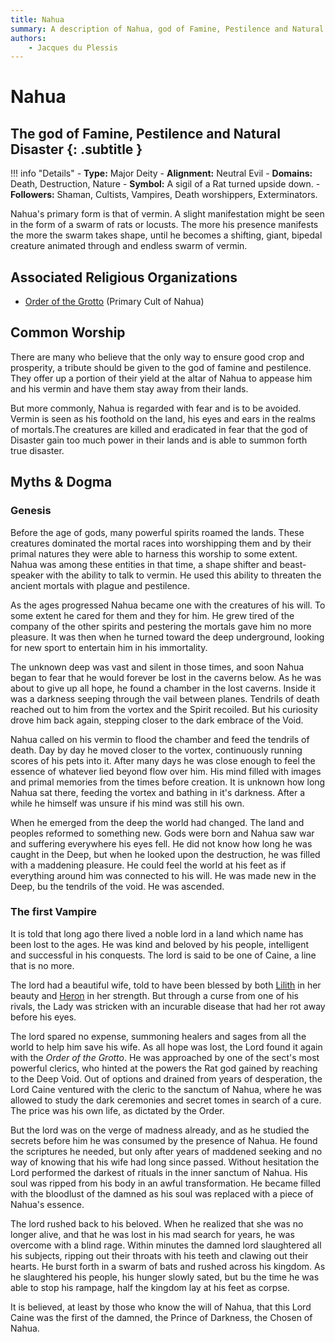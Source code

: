 ```yaml
---
title: Nahua
summary: A description of Nahua, god of Famine, Pestilence and Natural Disaster.
authors:
    - Jacques du Plessis
---
```

# Nahua
## The god of Famine, Pestilence and Natural Disaster {: .subtitle }

!!! info "Details"
    - **Type:** Major Deity
    - **Alignment:** Neutral Evil
    - **Domains:** Death, Destruction, Nature
    - **Symbol:** A sigil of a Rat turned upside down.
    - **Followers:** Shaman, Cultists, Vampires, Death worshippers, Exterminators.

Nahua's primary form is that of vermin.  A slight manifestation might be seen in the form of a swarm of rats or locusts. The more his presence manifests the more the swarm takes shape, until he becomes a shifting, giant, bipedal creature animated through and endless swarm of vermin. 

## Associated Religious Organizations
* [Order of the Grotto](../../organizations/order_of_the_grotto) (Primary Cult of Nahua)

## Common Worship
There are many who believe that the only way to ensure good crop and prosperity, a tribute should be given to the god of famine and pestilence.  They offer up a portion of their yield at the altar of Nahua to appease him and his vermin and have them stay away from their lands.

But more commonly, Nahua is regarded with fear and is to be avoided.  Vermin is seen as his foothold on the land, his eyes and ears in the realms of mortals.The creatures are killed and eradicated in fear that the god of Disaster gain too much power in their lands and is able to summon forth true disaster.

## Myths & Dogma
### Genesis
Before the age of gods, many powerful spirits roamed the lands.  These creatures dominated the mortal races into worshipping them and by their primal natures they were able to harness this worship to some extent. Nahua was among these entities in that time, a shape shifter and beast-speaker with the ability to talk to vermin.  He used this ability to threaten the ancient mortals with plague and pestilence.

As the ages progressed Nahua became one with the creatures of his will. To some extent he cared for them and they for him.  He grew tired of the company of the other spirits and pestering the mortals gave him no more pleasure.  It was then when he turned toward the deep underground, looking for new sport to entertain him in his immortality.

The unknown deep was vast and silent in those times, and soon Nahua began to fear that he would forever be lost in the caverns below.  As he was about to give up all hope, he found a chamber in the lost caverns.  Inside it was a darkness seeping through the vail between planes.  Tendrils of death reached out to him from the vortex and the Spirit recoiled.  But his curiosity drove him back again, stepping closer to the dark embrace of the Void.

Nahua called on his vermin to flood the chamber and feed the tendrils of death.  Day by day he moved closer to the vortex, continuously running scores of his pets into it.  After many days he was close enough to feel the essence of whatever lied beyond flow over him.  His mind filled with images and primal memories from the times before creation.  It is unknown how long Nahua sat there, feeding the vortex and bathing in it's darkness.  After a while he himself was unsure if his mind was still his own.

When he emerged from the deep the world had changed. The land and peoples reformed to something new.  Gods were born and Nahua saw war and suffering everywhere his eyes fell. He did not know how long he was caught in the Deep, but when he looked upon the destruction, he was filled with a maddening pleasure.  He could feel the world at his feet as if everything around him was connected to his will.  He was made new in the Deep, bu the tendrils of the void.  He was ascended.

### The first Vampire
It is told that long ago there lived a noble lord in a land which name has been lost to the ages.  He was kind and beloved by his people, intelligent and successful in his conquests.  The lord is said to be one of Caine, a line that is no more.

The lord had a beautiful wife, told to have been blessed by both [Lilith](../lilith) in her beauty and [Heron](../heron) in her strength.  But through a curse from one of his rivals, the Lady was stricken with an incurable disease that had her rot away before his eyes.

The lord spared no expense, summoning healers and sages from all the world to help him save his wife.  As all hope was lost, the Lord found it again with the _Order of the Grotto_.  He was approached by one of the sect's most powerful clerics, who hinted at the powers the Rat god gained by reaching to the Deep Void.  Out of options and drained from years of desperation, the Lord Caine ventured with the cleric to the sanctum of Nahua, where he was allowed to study the dark ceremonies and secret tomes in search of a cure. The price was his own life, as dictated by the Order.

But the lord was on the verge of madness already, and as he studied the secrets before him he was consumed by the presence of Nahua.  He found the scriptures he needed, but only after years of maddened seeking and no way of knowing that his wife had long since passed.  Without hesitation the Lord performed the darkest of rituals in the inner sanctum of Nahua.  His soul was ripped from his body in an awful transformation.  He became filled with the bloodlust of the damned as his soul was replaced with a piece of Nahua's essence.

The lord rushed back to his beloved. When he realized that she was no longer alive, and that he was lost in his mad search for years, he was overcome with a blind rage.  Within minutes the damned lord slaughtered all his subjects, ripping out their throats with his teeth and clawing out their hearts. He burst forth in a swarm of bats and rushed across his kingdom. As he slaughtered his people, his hunger slowly sated, but bu the time he was able to stop his rampage, half the kingdom lay at his feet as corpse.

It is believed, at least by those who know the will of Nahua, that this Lord Caine was the first of the damned, the Prince of Darkness, the Chosen of Nahua.